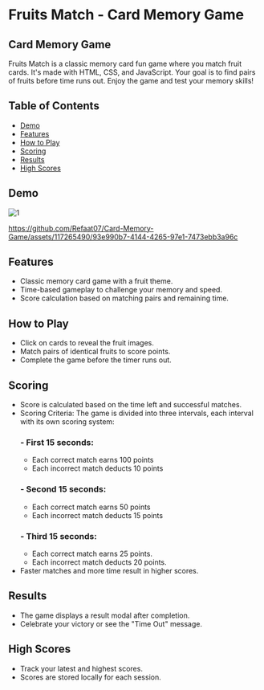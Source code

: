 # Fruits Match - Card Memory Game
Card Memory Game
----------------------------------
Fruits Match is a classic memory card fun game where you match fruit cards. It's made with HTML, CSS, and JavaScript. Your goal is to find pairs of fruits before time runs out. Enjoy the game and test your memory skills!

## Table of Contents
- [Demo](#demo)
- [Features](#features)
- [How to Play](#how-to-play)
- [Scoring](#scoring)
- [Results](#results)
- [High Scores](#high-scores)

## Demo

![1](https://github.com/Refaat07/Card-Memory-Game/assets/94852102/b6c005f1-7e98-4347-bce4-9686fdf1310d)

https://github.com/Refaat07/Card-Memory-Game/assets/117265490/93e990b7-4144-4265-97e1-7473ebb3a96c


## Features
- Classic memory card game with a fruit theme.
- Time-based gameplay to challenge your memory and speed.
- Score calculation based on matching pairs and remaining time.

## How to Play
* Click on cards to reveal the fruit images.
* Match pairs of identical fruits to score points.
* Complete the game before the timer runs out.

## Scoring
* Score is calculated based on the time left and successful matches.
* Scoring Criteria:
The game is divided into three intervals, each interval with its own scoring system:
  ### - First 15 seconds:
    - Each correct match earns 100 points
    - Each incorrect match deducts 10 points
  ### - Second 15 seconds:
    - Each correct match earns 50 points
    - Each incorrect match deducts 15 points
  ### - Third 15 seconds:
    - Each correct match earns 25 points.
    - Each incorrect match deducts 20 points.
* Faster matches and more time result in higher scores.

## Results
* The game displays a result modal after completion.
* Celebrate your victory or see the "Time Out" message.

## High Scores
* Track your latest and highest scores.
* Scores are stored locally for each session.
